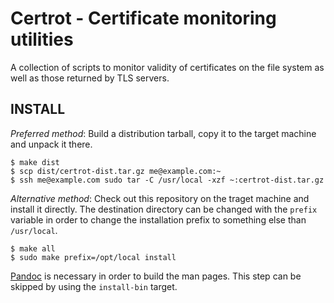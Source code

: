 # Certrot - Certificate monitoring utilities

A collection of scripts to monitor validity of certificates on the file system
as well as those returned by TLS servers.

## INSTALL

*Preferred method*: Build a distribution tarball, copy it to the target machine
and unpack it there.
    
    $ make dist
    $ scp dist/certrot-dist.tar.gz me@example.com:~
    $ ssh me@example.com sudo tar -C /usr/local -xzf ~:certrot-dist.tar.gz

*Alternative method*: Check out this repository on the traget machine and
install it directly. The destination directory can be changed with the `prefix`
variable in order to change the installation prefix to something else than
`/usr/local`.

    $ make all
    $ sudo make prefix=/opt/local install

[Pandoc](https://pandoc.org) is necessary in order to build the man pages. This
step can be skipped by using the `install-bin` target.

